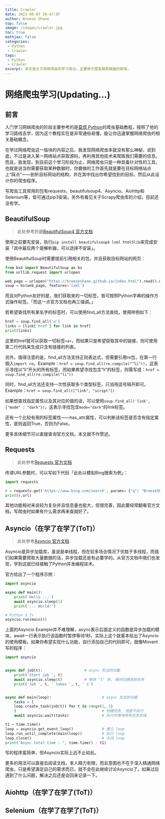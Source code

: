 ```yaml
---
title: Crawler
date: 2021-06-07 20:47:07
author: Breeze Shane
top: false
image: /images/crawler.jpg
toc: true
mathjax: false
categories: 
 - Python
 - Crawler
tags: 
 - Python
 - Crawler
excerpt: 本文是关于网络爬虫的学习笔记，主要用于提高搜索数据的效率。
---
```


# 网络爬虫学习(Updating...)

## 前言

入门学习网络爬虫的阶段主要参考的是[莫烦 Python](https://mofanpy.com/tutorials/data-manipulation/scraping/)的爬虫基础教程，按照了他的学习路线去学，因为这个教程实在是非常通俗易懂，能让你迅速掌握网络爬虫的相关基础概念。

在学过网络爬虫这一版块的内容之后，我发现网络爬虫本就没有那么神秘，说到底，不过是进入某一网络站点获取源码，再利用其他技术来爬取我们需要的信息。而且，我发现，到目前这个学习阶段为止，网络爬虫只是一种具备针对性的工具，也就是说当你需要获取某种数据时，你要做的工作首先就是要在目标网络站点上“踩点”——剖析目标网站的结构，并在其中找出你希望找到的目标。然后从此设计你的爬虫程序。

写爬虫工具常用的包有requests、beautifulsoup4、Asyncio、Aiohttp和Selenium等，皆可通过pip3安装。另外有看见关于Scrapy爬虫库的介绍，目前还没有学。

## BeautifulSoup

> 此处参考的是[BeautifulSoup4 官方文档](https://www.crummy.com/software/BeautifulSoup/bs4/doc.zh/)

使用之前要先安装，执行`pip install beautifulsoup4 lxml html5lib`来完成安装「其中最后两个是解析器，可以选择不安装」。

使用BeautifulSoup时需要提前引用相关的包，并且获取目标网站的网页：

```python
from bs4 import BeautifulSoup as bs
from urllib.request import urlopen

web_page = urlopen("https://breezeshane.github.io/index.html").read().decode('utf-8')
soup = bs(web_page, features='lxml')
```

而且对Python友好的是，我们获取来的一切标签，皆可按照Python字典的操作方式操作标签。「而这一点官方文档也再三强调。」

若希望查找所有某名字的标签时，可以使用find_all方法查找，使用样例如下：

```python
href = soup.find_all('a')
links = [link['href'] for link in href]
print(links)
```

这里的href就可以获取一切标签`<a>`，而如果只是希望获取其中的链接，则可使用第二行代码来生成只含有链接的列表。

另外，值得注意的是，find_all方法支持正则表达式，但需要引用re包，在第一行插入`import re`。Example：`href = soup.find_all(re.compile("^li"))`，这表示寻找以“li”开头的所有标签，而如果希望寻找包含“li”的标签，则需写成：`href = soup.find_all(re.compile("li"))`

同时，find_all方法还支持一次性获取多个类型标签，只消用逗号隔开即可。Example：`href = soup.find_all(["link", "script"])`

如果想查找指定属性以及其对应的值的话，可以使用`soup.find_all('link', {"mode" : "dark"})`，这表示寻找包含`mode="dark"`的link标签。

还有一个比较有用的标签属性——has_attr属性，可以判断该标签是否含有指定属性，是则返回True，否则为False。

更多具体细节可以直接查询官方文档，本文就不作赘述。

## Requests

> 此处参考[Requests 官方文档](https://cn.python-requests.org/zh_CN/latest/)

传递URL参数时，可以写如下代码「此处以模拟Bing搜索为例」：

```python
import requests

r = requests.get('https://www.bing.com/search', params= {"q": "BreezeShane"})
print(r.url)
```

其他功能相对来说较为复杂并且信息量也挺大，但很完善，因此要经常翻看官方文档，写爬虫时如果有什么需求再来查就好了。

## Asyncio（在学了在学了(ToT)）

> 此处参考[Asyncio 官方文档](https://docs.python.org/zh-cn/3/library/asyncio.html)

Asyncio是异步加载库，虽说是单线程，但在较多场合情况下优胜于多线程，而我们如果需要爬取大量数据的话，异步加载还是有必要学的。从官方文档中我们也发现，学到这就已经接触了Python并发编程技术。

官方给出了一个程序示例：

```python
import asyncio

async def main():
    print('Hello ...')
    await asyncio.sleep(1)
    print('... World!')

# Python 3.7+
asyncio.run(main())
```

上面的Asyncio Example并不难理解，async表示后面定义的函数是异步加载的模块，await一行表示执行该函数时暂停等待1秒。实际上这个就基本给出了Asyncio的使用模板。如果你希望实现什么功能，自行添加自己的代码即可，就像Movant写的程序：

```python
import asyncio


async def job(t):                   # async 形式的功能
    print('Start job ', t)
    await asyncio.sleep(t)          # 等待 "t" 秒, 期间切换其他任务
    print('Job ', t, ' takes ', t, ' s')


async def main(loop):                       # async 形式的功能
    tasks = [
    loop.create_task(job(t)) for t in range(1, 3)
    ]                                       # 创建任务, 但是不执行
    await asyncio.wait(tasks)               # 执行并等待所有任务完成

t1 = time.time()
loop = asyncio.get_event_loop()             # 建立 loop
loop.run_until_complete(main(loop))         # 执行 loop
loop.close()                                # 关闭 loop
print("Async total time : ", time.time() - t1)
```

写的程序蛮简单，但Asyncio实际上远不止如此。

更多的用法可以直接去阅读文档，本人精力有限，而且意图也不在于深入精通网络爬虫，只是希望满足自己的需求而已，就不会在此继续讨论Asyncio了。如果过后遇到了什么问题，解决之后还是会回来记录一下。

## Aiohttp（在学了在学了(ToT)）

## Selenium（在学了在学了(ToT)）
